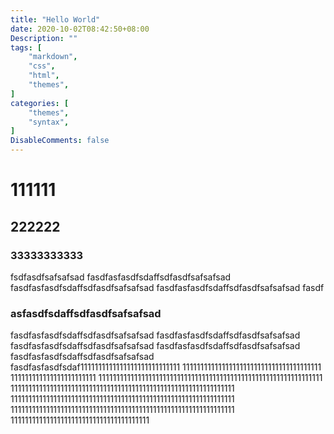 ```yaml
---
title: "Hello World"
date: 2020-10-02T08:42:50+08:00
Description: ""
tags: [
    "markdown",
    "css",
    "html",
    "themes",
]
categories: [
    "themes",
    "syntax",
]
DisableComments: false
---
```


# 111111
## 222222
### 33333333333
<!--more-->
fsdfasdfsafsafsad
fasdfasfasdfsdaffsdfasdfsafsafsad
fasdfasfasdfsdaffsdfasdfsafsafsad
fasdfasfasdfsdaffsdfasdfsafsafsad
fasdf

### asfasdfsdaffsdfasdfsafsafsad
fasdfasfasdfsdaffsdfasdfsafsafsad
fasdfasfasdfsdaffsdfasdfsafsafsad
fasdfasfasdfsdaffsdfasdfsafsafsad
fasdfasfasdfsdaffsdfasdfsafsafsad
fasdfasfasdfsdaffsdfasdfsafsafsad
fasdfasfasdfsdaf1111111111111111111111111111
111111111111111111111111111111111111111
111111111111111111111111
111111111111111111111111111111111111111111111111111111111111111
111111111111111111111111111111111111111111111111111111111111111
111111111111111111111111111111111111111111111111111111111111111
111111111111111111111111111111111111111111111111111111111111111
111111111111111111111111111111111111111